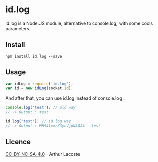 # id.log
id.log is a Node.JS module, alternative to console.log, with some cools parameters.

## Install

```
npm install id.log --save
```
## Usage

``` js
var idLog = require('id.log');
var id = new idLog(socket.id);
```

And after that, you can use id.log instead of console.log :

``` js
console.log('test'); // old way
// -> Output : test

id.log('test'); // id.log way
// -> Output : HH941xxzXGynVjpNAAAA - test
```

## Licence
[CC-BY-NC-SA-4.0](https://creativecommons.org/licenses/by-sa/4.0/) - Arthur Lacoste
